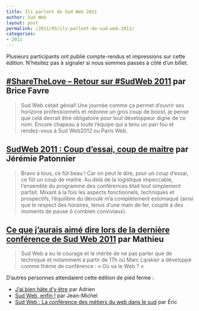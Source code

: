 ```yaml
---
title: Ils parlent de Sud Web 2011
author: Sud Web
layout: post
permalink: /2011/05/ils-parlent-de-sud-web-2011/
categories:
- 2011
---
```

Plusieurs participants ont publié compte-rendus et impressions sur cette édition. N’hésitez pas à signaler si nous sommes passés à côté d’un billet.

## [#ShareTheLove &#8211; Retour sur #SudWeb 2011][1] par Brice Favre

> Sud Web cétait génial! Une journée comme ça permet d&rsquo;ouvrir ses horizons professionnels et redonne un gros coup de boost, je pense que celà devrait être obligatoire pour tout développeur digne de ce nom. Encore chapeau à toute l&rsquo;équipe qui a tenu un pari fou et rendez-vous à Sud Web2012 ou Paris Web.

## [SudWeb 2011 : Coup d&rsquo;essai, coup de maitre][2] par Jérémie Patonnier

> Bravo à tous, ce fût beau ! Car on peut le dire, pour un coup d’essai, ce fût un coup de maitre. Au delà de la logistique impeccable, l’ensemble du programme des conférences était tout simplement parfait. Mixant à la fois les aspects fonctionnels, techniques et prospectifs, l’équilibre du déroulé m’a complètement estomaqué (ainsi que le respect des horaires, tenus d’une main de fer, couplé à des moments de pause ô combien conviviaux).

## [Ce que j&rsquo;aurais aimé dire lors de la dernière conférence de Sud Web 2011][3] par Mathieu

> Sud Web a eu le courage et le mérite de ne pas parler que de technique et notamment à partir de 17h où Marc Lipskier a développé comme thème de conférence : &laquo;&nbsp;Où va le Web ?&nbsp;&raquo;

D&rsquo;autres personnes attendaient cette édition de pied ferme :

* [J&rsquo;ai bien hâte d&rsquo;y être][4] par Adrien
* [Sud Web, enfin !][5] par Jean-Michel
* [Sud Web : La conférence des métiers du web dans le sud][6] par Éric

[1]: http://pelmel.org/dotclear.php/post/2011/05/30/Retour-sur-SudWeb-2011-ShareTheLove
[2]: http://jeremie.patonnier.net/post/2011/06/21/SudWeb-2011-Coup-d-essai-coup-de-maitre
[3]: http://www.silicon-velay.me/index.php?post/2011/06/07/Ce-que-j-aurais-aim%C3%A9-dire-lors-de-la-derni%C3%A8re-conf%C3%A9rence-de-Sud-Web-2011
[4]: http://www.bootleygues.net/index.php?post/2011/04/18/SubWeb-%3A-Savoir-faire-et-faire-savoir
[5]: http://j-mad.com/blog/2011/01/16/sudweb-enfin/
[6]: https://n.survol.fr/n/sud-web-la-conference-des-metiers-du-web-dans-le-sud
